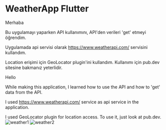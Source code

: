 # WeatherApp Flutter
 
Merhaba

Bu uygulamayı yaparken API kullanımını, API'den verileri 'get' etmeyi öğrendim.

Uygulamada api servisi olarak https://www.weatherapi.com/ servisini kullandım. 

Location erişimi için GeoLocator plugin'ini kullandım. Kullanımı için pub.dev sitesine bakmanız yeterlidir.




Hello

While making this application, I learned how to use the API and how to 'get' data from the API.

I used https://www.weatherapi.com/ service as api service in the application.

I used GeoLocator plugin for location access. To use it, just look at pub.dev.
![weather1](https://user-images.githubusercontent.com/43685911/204142496-7fcf7ec0-8790-4d38-b61c-29ba78069122.png)
![weather2](https://user-images.githubusercontent.com/43685911/204142499-bf5dafda-722b-4f33-a604-c6628006a7f9.png)
